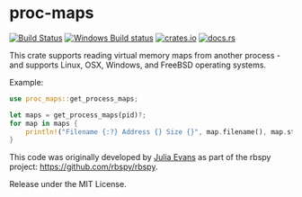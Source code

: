 proc-maps
=========
[![Build Status](https://travis-ci.org/rbspy/proc-maps.svg?branch=master)](https://travis-ci.org/rbspy/proc-maps)
[![Windows Build status](https://ci.appveyor.com/api/projects/status/ga754jgewu4u1v6m?svg=true)](https://ci.appveyor.com/project/benfred/proc-maps-wugxn)
[![crates.io](https://img.shields.io/crates/v/proc-maps.svg)](https://crates.io/crates/proc-maps)
[![docs.rs](https://docs.rs/proc-maps/badge.svg)](https://docs.rs/proc-maps)

This crate supports reading virtual memory maps from another process - and supports
Linux, OSX, Windows, and FreeBSD operating systems.

Example:

``` rust
use proc_maps::get_process_maps;

let maps = get_process_maps(pid)?;
for map in maps {
    println!("Filename {:?} Address {} Size {}", map.filename(), map.start(), map.size());
}

```

This code was originally developed by [Julia Evans](https://github.com/jvns) as part of the rbspy project: https://github.com/rbspy/rbspy.

Release under the MIT License.
